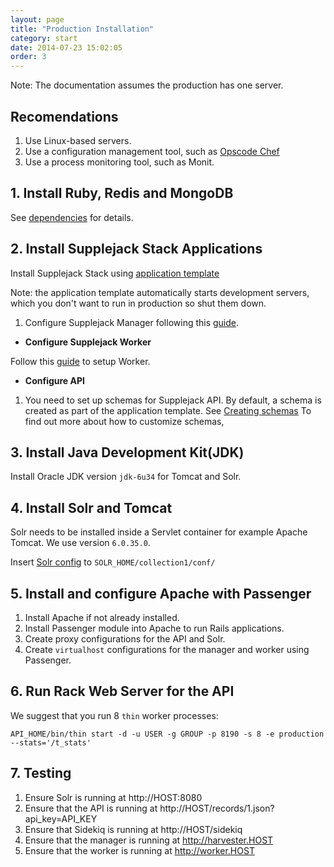 ```yaml
---
layout: page
title: "Production Installation"
category: start
date: 2014-07-23 15:02:05
order: 3
---
```


Note: The documentation assumes the production has one server.

## Recomendations

1. Use Linux-based servers.
1. Use a configuration management tool, such as [Opscode Chef](http://www.getchef.com/chef/)
1. Use a process monitoring tool, such as Monit.

## 1. Install Ruby, Redis and MongoDB 

See [dependencies](/supplejack/start/dependencies.html) for details.

## 2. Install Supplejack Stack Applications

Install Supplejack Stack using [application template](http://digitalnz.github.io/supplejack/start/development-setup.html)

Note: the application template automatically starts development servers, which you don't want to run in production so shut them down.

1. Configure Supplejack Manager following this [guide](/supplejack/start/supplejack-manager.html).

+ **Configure Supplejack Worker**

Follow this [guide](/supplejack/start/supplejack-worker.html) to setup Worker.

+ **Configure API**

1. You need to set up schemas for Supplejack API. By default, a schema is created as part of the application template. See [Creating schemas](/supplejack/api/creating-schemas.html) To find out more about how to customize schemas, 

## 3. Install Java Development Kit(JDK)

Install Oracle JDK version `jdk-6u34` for Tomcat and Solr.

## 4. Install Solr and Tomcat
   
Solr needs to be installed inside a Servlet container for example Apache Tomcat. We use version `6.0.35.0`.

Insert [Solr config](https://github.com/DigitalNZ/supplejack_api/blob/master/spec/dummy/solr/collection1/conf/solrconfig.xml) to `SOLR_HOME/collection1/conf/`

## 5. Install and configure Apache with Passenger

1. Install Apache if not already installed.
1. Install Passenger module into Apache to run Rails applications.
1. Create proxy configurations for the API and Solr. 
1. Create `virtualhost` configurations for the manager and worker using Passenger.


## 6. Run Rack Web Server for the API

We suggest that you run 8 `thin` worker processes:

```
API_HOME/bin/thin start -d -u USER -g GROUP -p 8190 -s 8 -e production --stats='/t_stats'
```

## 7. Testing

1. Ensure Solr is running at http://HOST:8080
1. Ensure that the API is running at http://HOST/records/1.json?api_key=API_KEY
1. Ensure that Sidekiq is running at http://HOST/sidekiq
1. Ensure that the manager is running at http://harvester.HOST
1. Ensure that the worker is running at http://worker.HOST

